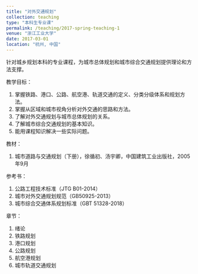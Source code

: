 ```yaml
---
title: "对外交通规划"
collection: teaching
type: "本科生专业课"
permalink: /teaching/2017-spring-teaching-1
venue: "浙江工业大学"
date: 2017-03-01
location: "杭州, 中国"
---
```


针对城乡规划本科的专业课程，为城市总体规划和城市综合交通规划提供理论和方法支撑。

教学目标：

1. 掌握铁路、港口、公路、航空港、轨道交通的定义、分类分级体系和规划方法。
2. 掌握从区域和城市视角分析对外交通的思路和方法。
3. 了解对外交通规划与城市总体规划的关系。
4. 了解城市综合交通规划的基本知识。
5. 能用课程知识解决一些实际问题。

教材：

1. 城市道路与交通规划（下册），徐循初、汤宇卿，中国建筑工业出版社，2005年9月

参考书：

1. 公路工程技术标准（JTG B01-2014）
2. 城市对外交通规划规范（GB50925-2013）
3. 城市综合交通体系规划标准（GBT 51328-2018）

章节：

1. 绪论
2. 铁路规划
3. 港口规划
4. 公路规划
5. 航空港规划
6. 城市轨道交通规划

